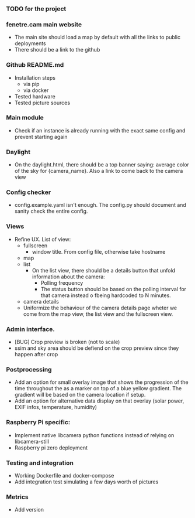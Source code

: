 ### TODO for the project

### fenetre.cam main website
- The main site should load a map by default with all the links to public deployments
- There should be a link to the github

### Github README.md
- Installation steps
  - via pip
  - via docker
- Tested hardware
- Tested picture sources


### Main module
- Check if an instance is already running with the exact same config and prevent starting again

### Daylight
- On the daylight.html, there should be a top banner saying: average color of the sky for {camera_name}. Also a link to come back to the camera view

### Config checker
- config.example.yaml isn't enough. The config.py should document and sanity check the entire config.

### Views
- Refine UX. List of view:
  - fullscreen
    - window title. From config file, otherwise take hostname
  - map
  - list
    - On the list view, there should be a details button that unfold information about the camera:
      - Polling frequency
      - The status button should be based on the polling interval for that camera instead o fbeing hardcoded to N minutes.
  - camera details
  - Uniformize the behaviour of the camera details page wheter we come from the map view, the list view and the fullscreen view.

### Admin interface.
- [BUG] Crop preview is broken (not to scale)
- ssim and sky area should be defiend on the crop preview since they happen after crop

### Postprocessing
- Add an option for small overlay image that shows the progression of the time throughout the as a marker on top of a blue yellow gradient. The gradient will be based on the camera location if setup.
- Add an option for alternative data display on that overlay (solar power, EXIF infos, temperature, humidity)

### Raspberry Pi specific:
- Implement native libcamera python functions instead of relying on libcamera-still
- Raspberry pi zero deployment

### Testing and integration
- Working Dockerfile and docker-compose
- Add integration test simulating a few days worth of pictures

### Metrics
- Add version 

